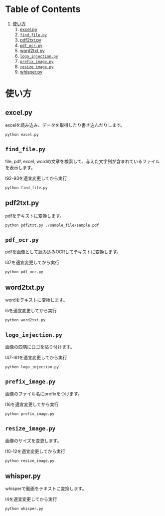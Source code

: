 
# Table of Contents

1.  [使い方](#org702ee60)
    1.  [excel.py](#org9400666)
    2.  [`find_file.py`](#orga8daf51)
    3.  [pdf2txt.py](#orgfe82f70)
    4.  [`pdf_ocr.py`](#orge83727f)
    5.  [word2txt.py](#org6259b53)
    6.  [`logo_injection.py`](#org66329e3)
    7.  [`prefix_image.py`](#org87300e6)
    8.  [`resize_image.py`](#orgd0a8269)
    9.  [whisper.py](#org1ce62fe)


<a id="org702ee60"></a>

# 使い方


<a id="org9400666"></a>

## excel.py

excelを読み込み、データを取得したり書き込んだりします。

    python excel.py


<a id="orga8daf51"></a>

## `find_file.py`

file, pdf, excel, wordの文章を検索して、与えた文字列が含まれているファイルを表示します。

l92-93を適宜変更してから実行

    python find_file.py


<a id="orgfe82f70"></a>

## pdf2txt.py

pdfをテキストに変換します。

    python pdf2txt.py ./sample_file/sample.pdf


<a id="orge83727f"></a>

## `pdf_ocr.py`

pdfを画像として読み込みOCRしてテキストに変換します。

l37を適宜変更してから実行

    python pdf_ocr.py


<a id="org6259b53"></a>

## word2txt.py

wordをテキストに変換します。

l5を適宜変更してから実行

    python word2txt.py


<a id="org66329e3"></a>

## `logo_injection.py`

画像の四隅にロゴを貼り付けます。

l47-l61を適宜変更してから実行

    python logo_injection.py


<a id="org87300e6"></a>

## `prefix_image.py`

画像のファイル名にprefixをつけます。

l16を適宜変更してから実行

    python prefix_image.py


<a id="orgd0a8269"></a>

## `resize_image.py`

画像のサイズを変更します。

l10-12を適宜変更してから実行

    python resize_image.py


<a id="org1ce62fe"></a>

## whisper.py

whisperで動画をテキストに変換します。

l4を適宜変更してから実行

    python whisper.py

